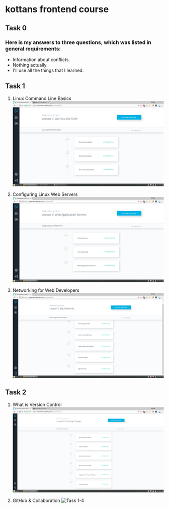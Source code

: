 # kottans frontend course
## Task 0
###  Here is my answers to three questions, which was listed in general requirements:

 - Information about conflicts.
 - Nothing actually.
 - I'll use all the things that I learned.

 ## Task 1
 
1. Linux Command Line Basics
![Task 1-1](task_1/test_1.1.png)

2. Configuring Linux Web Servers 
![Task 1-2](task_1/test_1.2.png)

3. Networking for Web Developers
![Task 1-3](task_1/test_1.3.png)

## Task 2

1. What is Version Control 
![Task 1-3](https://github.com/SerafimPoch/kottans_frontend/blob/master/task_02%20/test_2.1.png)

2. GitHub & Collaboration 
![Task 1-4](task_02/test_2.2.png)


